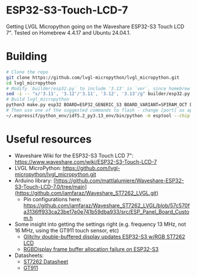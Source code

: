 # ESP32-S3-Touch-LCD-7
Getting LVGL Micropython going on the Waveshare ESP32-S3 Touch LCD 7". Tested on Homebrew 4.4.17 and Ubuntu 24.04.1.

# Building
```bash
# Clone the repo
git clone https://github.com/lvgl-micropython/lvgl_micropython.git
cd lvgl_micropython
# Modify `builder/esp32.py` to include '3.13' in `ver`, since homebrew is already on Python 3.13.  lvgl-micropython builds successfully with the newer Python.
sed -i -- "s/'3.11', '3.12'/'3.11', '3.12', '3.13'/g" builder/esp32.py
# Build lvgl_micropython
python3 make.py esp32 BOARD=ESP32_GENERIC_S3 BOARD_VARIANT=SPIRAM_OCT DISPLAY=rgb_display INDEV=gt911
# Then use one of the suggested commands to flash - change [port] as appropriate.
~/.espressif/python_env/idf5.2_py3.13_env/bin/python -m esptool --chip esp32s3 -p [port] -b 460800 --before default_reset --after hard_reset write_flash --flash_mode dio --flash_size 8MB --flash_freq 80m --erase-all 0x0 build/lvgl_micropy_ESP32_GENERIC_S3-SPIRAM_OCT-8.bin
```

# Useful resources

- Waveshare Wiki for the ESP32-S3 Touch LCD 7": https://www.waveshare.com/wiki/ESP32-S3-Touch-LCD-7
- LVGL MicroPython: https://github.com/lvgl-micropython/lvgl_micropython.git
- Arduino library: [https://github.com/mattlalumiere/Waveshare-ESP32-S3-Touch-LCD-7.0/tree/main](https://github.com/iamfaraz/Waveshare_ST7262_LVGL.git)
  - Pin configurations here: https://github.com/iamfaraz/Waveshare_ST7262_LVGL/blob/57c570fa3136ff933ca23be17e0e741b59dba933/src/ESP_Panel_Board_Custom.h
- Some insight into getting the settings right (e.g. frequency 13 MHz, not 16 MHz, using the GT911 touch sensor, etc)
  - [Glitchy double-buffered display updates ESP32-S3 w/RGB ST7262 LCD](https://github.com/lvgl-micropython/lvgl_micropython/issues/33)
  - [RGBDisplay frame buffer allocation failure on ESP32-S3](https://github.com/lvgl-micropython/lvgl_micropython/issues/20)
- Datasheets:
  - [ST7262 Datasheet](https://files.waveshare.com/wiki/ESP32-S3-Touch-LCD-4.3/ST7262.pdf)
  - [GT911](https://files.waveshare.com/upload/e/eb/GT911.pdf)  
